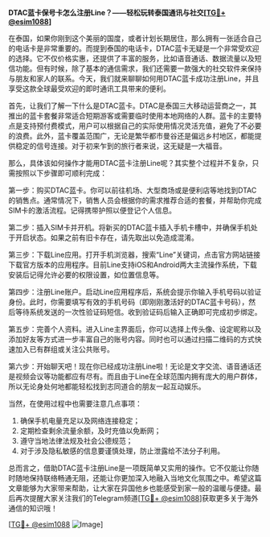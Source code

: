 **DTAC蓝卡保号卡怎么注册Line？——轻松玩转泰国通讯与社交[[TG💪+ @esim1088](https://t.me/s/esim1088)]**

在泰国，如果你刚到这个美丽的国度，或者计划长期居住，那么拥有一张适合自己的电话卡是非常重要的。而提到泰国的电话卡，DTAC蓝卡无疑是一个非常受欢迎的选择。它不仅价格实惠，还提供了丰富的服务，比如语音通话、数据流量以及短信功能。但有时候，除了基本的通信需求，我们还需要一款强大的社交软件来保持与朋友和家人的联系。今天，我们就来聊聊如何用DTAC蓝卡成功注册Line，并且享受这款全球最受欢迎的即时通讯工具带来的便利。

首先，让我们了解一下什么是DTAC蓝卡。DTAC是泰国三大移动运营商之一，其推出的蓝卡套餐非常适合短期游客或需要临时使用本地网络的人群。蓝卡的主要特点是支持预付费模式，用户可以根据自己的实际使用情况灵活充值，避免了不必要的浪费。此外，蓝卡覆盖范围广，无论是繁华都市曼谷还是偏远乡村地区，都能提供稳定的信号连接。对于初来乍到的旅行者来说，这无疑是一大福音。

那么，具体该如何操作才能用DTAC蓝卡注册Line呢？其实整个过程并不复杂，只需按照以下步骤即可顺利完成：

第一步：购买DTAC蓝卡。你可以前往机场、大型商场或是便利店等地找到DTAC的销售点。通常情况下，销售人员会根据你的需求推荐合适的套餐，并帮助你完成SIM卡的激活流程。记得携带护照以便登记个人信息。

第二步：插入SIM卡并开机。将新买的DTAC蓝卡插入手机卡槽中，并确保手机处于开启状态。如果之前有旧卡存在，请先取出以免造成混淆。

第三步：下载Line应用。打开手机浏览器，搜索“Line”关键词，点击官方网站链接下载官方版本的应用程序。目前Line支持iOS和Android两大主流操作系统，下载安装后记得允许必要的权限设置，如位置信息等。

第四步：注册Line账户。启动Line应用程序后，系统会提示你输入手机号码以验证身份。此时，你需要填写有效的手机号码（即刚刚激活好的DTAC蓝卡号码），然后等待系统发送的一次性验证码短信。收到验证码后输入正确即可完成初步绑定。

第五步：完善个人资料。进入Line主界面后，你可以选择上传头像、设定昵称以及添加好友等方式进一步丰富自己的账号内容。同时也可以通过扫描二维码的方式快速加入已有群组或关注公共账号。

第六步：开始聊天吧！现在你已经成功注册Line啦！无论是文字交流、语音通话还是视频会议等功能都应有尽有。而且由于Line在全球范围内拥有庞大的用户群体，所以无论身处何地都能轻松找到志同道合的朋友一起互动娱乐。

当然，在使用过程中也需要注意几点事项：
1. 确保手机电量充足以及网络连接稳定；
2. 定期检查剩余流量余额，及时充值以免断网；
3. 遵守当地法律法规及社会公德规范；
4. 对于涉及隐私敏感的信息要谨慎处理，防止泄露给不法分子利用。

总而言之，借助DTAC蓝卡注册Line是一项既简单又实用的操作。它不仅能让你随时随地保持联络畅通无阻，还能让你更加深入地融入当地文化氛围之中。希望这篇文章能够为大家带来帮助，让大家在异国他乡也能感受到家一般的温暖与便捷。最后再次提醒大家关注我们的Telegram频道[[TG💪+ @esim1088](https://t.me/s/esim1088)]获取更多关于海外通信的知识哦！

[[TG💪+ @esim1088](https://t.me/s/esim1088) ![Image](https://i.postimg.cc/4NQfJmqS/Snipaste-2025-05-13-00-14-12.png)]